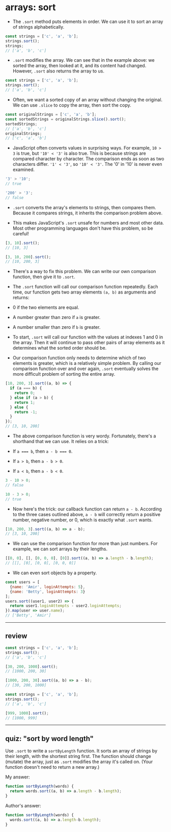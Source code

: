 # arrays: sort

- The `.sort` method puts elements in order. We can use it to sort an array of strings alphabetically.

```js
const strings = ['c', 'a', 'b'];
strings.sort();
strings;
// ['a', 'b', 'c']
```

- `.sort` modifies the array. We can see that in the example above: we sorted the array, then looked at it, and its content had changed. However, `.sort` also returns the array to us.

```js
const strings = ['c', 'a', 'b'];
strings.sort();
// ['a', 'b', 'c']
```

- Often, we want a sorted copy of an array without changing the original. We can use `.slice` to copy the array, then sort the copy.

```js
const originalStrings = ['c', 'a', 'b'];
const sortedStrings = originalStrings.slice().sort();
sortedStrings;
// ['a', 'b', 'c']
originalStrings;
// ['c', 'a', 'b']
```

- JavaScript often converts values in surprising ways. For example, `10 > 3` is true, but `'10' < '3'` is also true. This is because strings are compared character by character. The comparison ends as soon as two characters differ. `'1' < '3'`, so `'10' < '3'`. The '0' in '10' is never even examined.

```js
'3' > '10';
// true
```

```js
'200' > '3';
// false
```

- `.sort` converts the array's elements to strings, then compares them. Because it compares strings, it inherits the comparison problem above.

- This makes JavaScript's `.sort` unsafe for numbers and most other data. Most other programming languages don't have this problem, so be careful!

```js
[3, 10].sort();
// [10, 3]
```

```js
[3, 10, 200].sort();
// [10, 200, 3]
```

- There's a way to fix this problem. We can write our own comparison function, then give it to `.sort`.

- The `.sort` function will call our comparison function repeatedly. Each time, our function gets two array elements `(a, b)` as arguments and returns:

- 0 if the two elements are equal.
- A number greater than zero if `a` is greater.
- A number smaller than zero if `b` is greater.

- To start, `.sort` will call our function with the values at indexes 1 and 0 in the array. Then it will continue to pass other pairs of array elements as it determines what the sorted order should be.

- Our comparison function only needs to determine which of two elements is greater, which is a relatively simple problem. By calling our comparison function over and over again, `.sort` eventually solves the more difficult problem of sorting the entire array.

```js
[10, 200, 3].sort((a, b) => {
  if (a === b) {
    return 0;
  } else if (a > b) {
    return 1;
  } else {
    return -1;
  }
});
// [3, 10, 200]
```

- The above comparison function is very wordy. Fortunately, there's a shorthand that we can use. It relies on a trick:

- If `a === b`, then `a - b === 0`.
- If `a > b`, then `a - b > 0`.
- If `a < b`, then `a - b < 0`.

```js
3 - 10 > 0;
// false
```

```js
10 - 3 > 0;
// true
```

- Now here's the trick: our callback function can return `a - b`. According to the three cases outlined above, `a - b` will correctly return a positive number, negative number, or 0, which is exactly what `.sort` wants.

```js
[10, 200, 3].sort((a, b) => a - b);
// [3, 10, 200]
```

- We can use the comparison function for more than just numbers. For example, we can sort arrays by their lengths.

```js
[[0, 0], [], [0, 0, 0], [0]].sort((a, b) => a.length - b.length);
// [[], [0], [0, 0], [0, 0, 0]]
```

- We can even sort objects by a property.

```js
const users = [
  {name: 'Amir', loginAttempts: 5},
  {name: 'Betty', loginAttempts: 3}
];
users.sort((user1, user2) => {
  return user1.loginAttempts - user2.loginAttempts;
}).map(user => user.name);
// ['Betty', 'Amir']
```

---

## review

```js
const strings = ['c', 'a', 'b'];
strings.sort();
// ['a', 'b', 'c']
```

```js
[30, 200, 1000].sort();
// [1000, 200, 30]
```

```js
[1000, 200, 30].sort((a, b) => a - b);
// [30, 200, 1000]
```

```js
const strings = ['c', 'a', 'b'];
strings.sort();
// ['a', 'b', 'c']
```

```js
[999, 1000].sort();
// [1000, 999]
```

---

## quiz: "sort by word length"

Use `.sort` to write a `sortByLength` function. It sorts an array of strings by their length, with the shortest string first. The function should change (mutate) the array, just as `.sort` modifies the array it's called on. (Your function doesn't need to return a new array.)

My answer:

```js
function sortByLength(words) {
  return words.sort((a, b) => a.length - b.length);
}
```

Author's answer:

```js
function sortByLength(words) {
  words.sort((a, b) => a.length-b.length);
}
```
